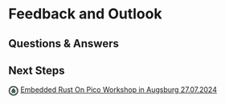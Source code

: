 # Feedback and Outlook

## Questions & Answers

## Next Steps

<img style="vertical-align: middle;" src="logo-meetup-augsburg-232x232-transparent.jpg" alt="logo augsburg"  width="20px" height="20px">&nbsp;[Embedded Rust On Pico Workshop in Augsburg 27.07.2024](https://www.meetup.com/rust-meetup-augsburg/events/300174327/)
